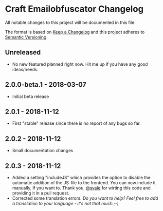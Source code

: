 # Craft Emailobfuscator Changelog

All notable changes to this project will be documented in this file.

The format is based on [Keep a Changelog](http://keepachangelog.com/) and this project adheres to [Semantic Versioning](http://semver.org/).

## Unreleased
- No new featured planned right now. Hit me up if you have any good ideas/needs.

## 2.0.0-beta.1 - 2018-03-07
- Initial beta release

## 2.0.1 - 2018-11-12
- First "stable" release since there is no report of any bugs so far.

## 2.0.2 - 2018-11-12
- Small documentation changes

## 2.0.3 - 2018-11-12
- Added a setting "includeJS" which provides the option to disable the automatic addition of the JS-file to the frontend. You can now include it manually, if you want to. Thank you, [@svale](https://github.com/svale) for wirting this code and providing it in a pull request.
- Corrected some translation errors. _Do you want to help? Feel free to add a translation to your language - it's not that much ;-)_
